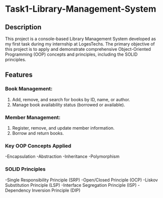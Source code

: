 # Task1-Library-Management-System
## Description
This project is a console-based Library Management System developed as my first task during my internship at LogesTechs.
The primary objective of this project is to apply and demonstrate comprehensive Object-Oriented Programming (OOP)
concepts and principles, including the SOLID principles.

## Features
### Book Management:
   1) Add, remove, and search for books by ID, name, or author.
   2) Manage book availability status (borrowed or available).
### Member Management:
   1) Register, remove, and update member information.
   2) Borrow and return books.
### Key OOP Concepts Applied
  -Encapsulation
  -Abstraction
  -Inheritance
  -Polymorphism
### SOLID Principles
  -Single Responsibility Principle (SRP)
  -Open/Closed Principle (OCP)
  -Liskov Substitution Principle (LSP)
  -Interface Segregation Principle (ISP)
  -Dependency Inversion Principle (DIP)
